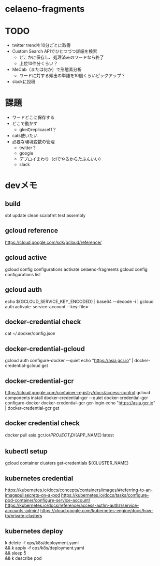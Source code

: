 # celaeno-fragments

# TODO
- twitter trendを10分ごとに取得
- Custom Search APIでひとつづつ詳細を検索
  - どこかに保存し、処理済みのワードなら終了
  - 上位10件分くらい？
- MeCab（または何か）で形態素分析
  - ワードに対する頻出の単語を10個くらいピックアップ？
- slackに投稿

# 課題
- ワードどこに保存する
- どこで動かす
  - gkeのreplicaset1？
- cats使いたい
- 必要な環境変数の管理
  - twitter？
  - google
  - デプロイまわり（ciでやるからたぶんいい）
  - slack


# devメモ
## build
sbt update clean scalafmt test assembly

## gcloud reference
https://cloud.google.com/sdk/gcloud/reference/

## gcloud active
gcloud config configurations activate celaeno-fragments
gcloud config configurations list

## gcloud auth
echo ${GCLOUD_SERVICE_KEY_ENCODED} | base64 --decode -i | gcloud auth activate-service-account --key-file=-

## docker-credential check
cat ~/.docker/config.json

## docker-credential-gcloud
gcloud auth configure-docker --quiet
echo "https://asia.gcr.io" | docker-credential-gcloud get

## docker-credential-gcr
https://cloud.google.com/container-registry/docs/access-control
gcloud components install docker-credential-gcr --quiet
docker-credential-gcr configure-docker
docker-credential-gcr gcr-login
echo "https://asia.gcr.io" | docker-credential-gcr get

## docker credential check
docker pull asia.gcr.io/${PROJECT_ID}/${APP_NAME}:latest

## kubectl setup
gcloud container clusters get-credentials ${CLUSTER_NAME}

## kubernetes credential
https://kubernetes.io/docs/concepts/containers/images/#referring-to-an-imagepullsecrets-on-a-pod
https://kubernetes.io/docs/tasks/configure-pod-container/configure-service-account/
https://kubernetes.io/docs/reference/access-authn-authz/service-accounts-admin/
https://cloud.google.com/kubernetes-engine/docs/how-to/private-clusters

## kubernetes deploy
k delete -f ops/k8s/deployment.yaml \
  && k apply -f ops/k8s/deployment.yaml \
  && sleep 5 \
  && k describe pod
